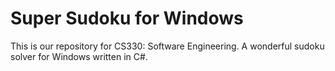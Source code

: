 Super Sudoku for Windows
========================

This is our repository for CS330: Software Engineering. A wonderful sudoku
solver for Windows written in C#.
